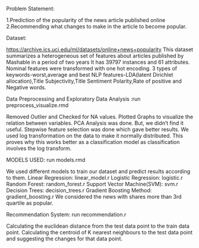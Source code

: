 Problem Statement:

1.Prediction of the popularity of the news article published online
2.Recommending what changes to make in the article to become popular.

Dataset:

https://archive.ics.uci.edu/ml/datasets/online+news+popularity
This dataset summarizes a heterogeneous set of features about articles published by Mashable in a period of two years
It has 39797 instances and 61 attributes.
Nominal features were transformed with one hot encoding.
3 types of keywords-worst,average and best
NLP features-LDA(latent Dirichlet allocation),Title Subjectivity,Title Sentiment Polarity,Rate of positive and Negative words.

Data Preprocessing and Exploratory Data Analysis :run preprocess_visualize.rmd

Removed Outlier and Checked for NA values.
Plotted Graphs to visualize the relation between variables.
PCA Analysis was done. But, we didn’t find it useful.
Stepwise feature selection was done which gave better results.
We used log transformation on the data to make it normally distributed.
This proves why this works better as a classification model as classification involves the log transform.

MODELS USED: run models.rmd

We used different models to train our dataset and predict results according to them. 
Linear Regression:  linear_model.r
Logistic Regression: logistic.r
Random Forest: random_forest.r
Support Vector Machine(SVM): svm.r
Decision Trees: decision_trees.r
Gradient Boosting Method: gradient_boosting.r
We considered the news with shares more than 3rd quartile as popular.


Recommendation System: run recommendation.r

Calculating the euclidean distance from the test data point to the train data point.
Calculating the centroid of K nearest neighbours to the test data point and suggesting the changes for that data point.






